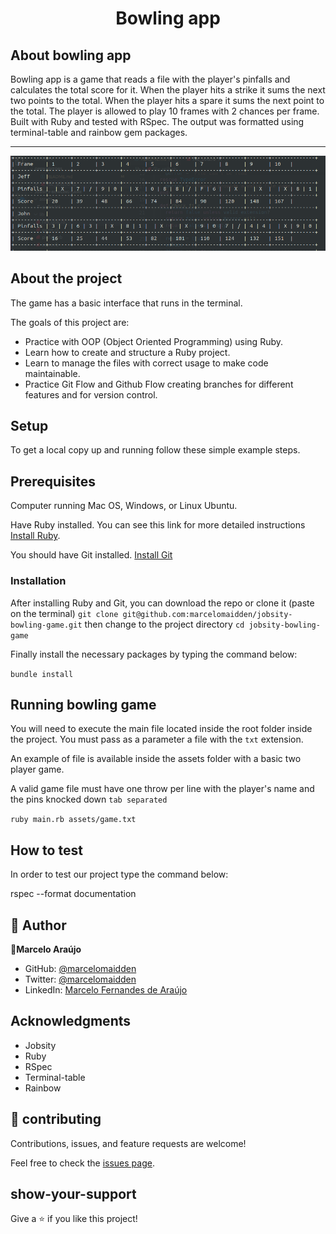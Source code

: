 <h1 align="center">Bowling app</h1>

## About bowling app
Bowling app is a game that reads a file with the player's pinfalls and calculates the total score for it. When the player hits a strike it sums the next two points to the total. When the player hits a spare it sums the next point to the total. The player is allowed to play 10 frames with 2 chances per frame.
Built with Ruby and tested with RSpec. The output was formatted using terminal-table and rainbow gem packages.
<hr>

![screenshot](./screenshot.png)

## About the project
The game has a basic interface that runs in the terminal.

The goals of this project are:

- Practice with OOP (Object Oriented Programming) using Ruby.
- Learn how to create and structure a Ruby project.
- Learn to manage the files with correct usage to make code maintainable.
- Practice Git Flow and Github Flow creating branches for different features and for version control.

## Setup

To get a local copy up and running follow these simple example steps.

## Prerequisites
Computer running Mac OS, Windows, or Linux Ubuntu.

Have Ruby installed. You can see this link for more detailed instructions [Install Ruby](https://www.ruby-lang.org/en/documentation/installation/).


You should have Git installed. [Install Git](https://git-scm.com/downloads)

### Installation

After installing Ruby and Git, you can download the repo or clone it (paste on the terminal) 
`git clone git@github.com:marcelomaidden/jobsity-bowling-game.git`
then change to the project directory 
`cd jobsity-bowling-game`

Finally install the necessary packages by typing the command below:

  `bundle install`

## Running bowling game
You will need to execute the main file located inside the root folder inside the project. 
You must pass as a parameter a file with the `txt` extension.

An example of file is available inside the assets folder with a basic two player game.

A valid game file must have one throw per line with the player's name and the pins knocked down `tab separated`


`ruby main.rb assets/game.txt`

## How to test

In order to test our project type the command below:

  rspec --format documentation

## 👥 Author

👤**Marcelo Araújo**

- GitHub: [@marcelomaidden](https://github.com/marcelomaidden)
- Twitter: [@marcelomaidden](https://twitter.com/marcelomaidden)
- LinkedIn: [Marcelo Fernandes de Araújo](https://www.linkedin.com/in/marcelo-fernandes-de-ara%C3%BAjo-56700a171/)

## Acknowledgments
- Jobsity
- Ruby
- RSpec
- Terminal-table
- Rainbow


## 🤝 contributing

Contributions, issues, and feature requests are welcome!

Feel free to check the [issues page](https://github.com/marcelomaidden/jobsity-bowling-game/issues).

## show-your-support

Give a ⭐️ if you like this project!
